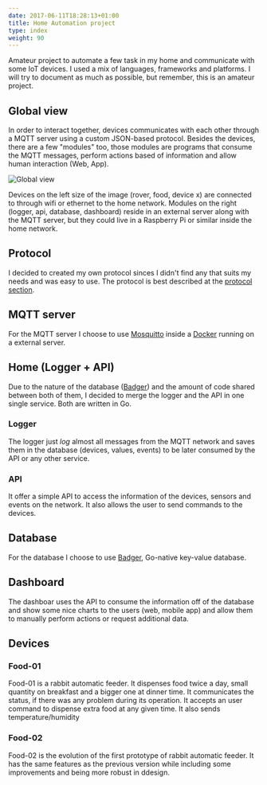 ```yaml
---
date: 2017-06-11T18:28:13+01:00
title: Home Automation project
type: index
weight: 90
---
```


Amateur project to automate a few task in my home and communicate with some IoT devices. I used a mix of languages, frameworks and platforms. I will try to document as much as possible, but remember, this is an amateur project. 




## Global view

In order to interact together, devices communicates with each other through a MQTT server using a custom JSON-based protocol. Besides the devices, there are a few "modules" too, those modules are programs that consume the MQTT messages, perform actions based of information and allow human interaction (Web, App).


![Global view](https://conejoninja.github.io/home/images/diagram.v2.png)

Devices on the left size of the image (rover, food, device x) are connected to through wifi or ethernet to the home network. Modules on the right (logger, api, database, dashboard) reside in an external server along with the MQTT server, but they could live in a Raspberry Pi or similar inside the home network.

## Protocol

I decided to created my own protocol sinces I didn't find any that suits my needs and was easy to use. The protocol is best described at the [protocol section](https://conejoninja.github.io/home/protocol/).


## MQTT server

For the MQTT server I choose to use [Mosquitto](https://mosquitto.org/) inside a [Docker](http://docker.com/) running on a external server.

## Home (Logger + API)

Due to the nature of the database ([Badger](https://github.com/dgraph-io/badger)) and the amount of code shared between both of them, I decided to merge the logger and the API in one single service. Both are written in Go.

### Logger 

The logger just *log* almost all messages from the MQTT network and saves them in the database (devices, values, events) to be later consumed by the API or any other service.

### API

It offer a simple API to access the information of the devices, sensors and events on the network. It also allows the user to send commands to the devices.


## Database

For the database I choose to use [Badger](https://github.com/dgraph-io/badger), Go-native key-value database. 


## Dashboard

The dashboar uses the API to consume the information off of the database and show some nice charts to the users (web, mobile app) and allow them to manually perform actions or request additional data.
 
 
## Devices

### Food-01
Food-01 is a rabbit automatic feeder. It dispenses food twice a day, small quantity on breakfast and a bigger one at dinner time. It communicates the status, if there was any problem during its operation. It accepts an user command to dispense extra food at any given time. It also sends temperature/humidity

### Food-02
Food-02 is the evolution of the first prototype of rabbit automatic feeder. It has the same features as the previous version while including some improvements and being more robust in ddesign.